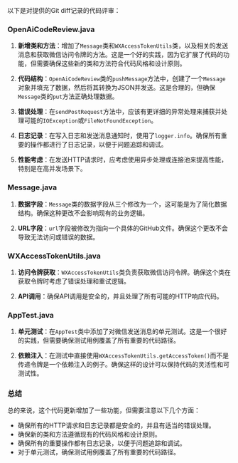 以下是对提供的Git diff记录的代码评审：

### OpenAiCodeReview.java

1. **新增类和方法**：增加了`Message`类和`WXAccessTokenUtils`类，以及相关的发送消息和获取微信访问令牌的方法。这是一个好的实践，因为它扩展了代码的功能，但需要确保这些新的类和方法符合代码风格和设计原则。

2. **代码结构**：`OpenAiCodeReview`类的`pushMessage`方法中，创建了一个`Message`对象并填充了数据，然后将其转换为JSON并发送。这是合理的，但确保`Message`类的`put`方法正确处理数据。

3. **错误处理**：在`sendPostRequest`方法中，应该有更详细的异常处理来捕获并处理可能的`IOException`或`FileNotFoundException`。

4. **日志记录**：在写入日志和发送消息通知时，使用了`logger.info`。确保所有重要的操作都进行了日志记录，以便于问题追踪和调试。

5. **性能考虑**：在发送HTTP请求时，应考虑使用异步处理或连接池来提高性能，特别是在高并发场景下。

### Message.java

1. **数据字段**：`Message`类的数据字段从三个修改为一个，这可能是为了简化数据结构。确保这种更改不会影响现有的业务逻辑。

2. **URL字段**：`url`字段被修改为指向一个具体的GitHub文件。确保这个更改不会导致无法访问或错误的数据。

### WXAccessTokenUtils.java

1. **访问令牌获取**：`WXAccessTokenUtils`类负责获取微信访问令牌。确保这个类在获取令牌时考虑了错误处理和重试逻辑。

2. **API调用**：确保API调用是安全的，并且处理了所有可能的HTTP响应代码。

### AppTest.java

1. **单元测试**：在`AppTest`类中添加了对微信发送消息的单元测试。这是一个很好的实践，但需要确保测试用例覆盖了所有重要的代码路径。

2. **依赖注入**：在测试中直接使用`WXAccessTokenUtils.getAccessToken()`而不是传递令牌是一个依赖注入的例子。确保这样的设计可以保持代码的灵活性和可测试性。

### 总结

总的来说，这个代码更新增加了一些功能，但需要注意以下几个方面：
- 确保所有的HTTP请求和日志记录都是安全的，并且有适当的错误处理。
- 确保新的类和方法遵循现有的代码风格和设计原则。
- 确保所有的重要操作都有日志记录，以便于问题追踪和调试。
- 对于单元测试，确保测试用例覆盖了所有重要的代码路径。